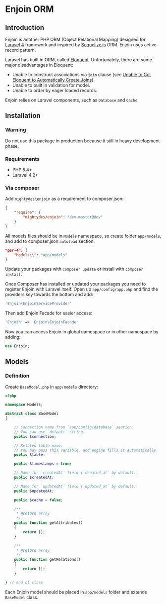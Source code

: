 Enjoin ORM
==========

## Introduction

Enjoin is another PHP ORM (Object Relational Mapping) designed for [Laravel 4](http://laravel.com/) framework
and inspired by [Sequelize.js](http://sequelizejs.com/) ORM.
Enjoin uses active-record pattern.

Laravel has built in ORM, called [Eloquent](http://laravel.com/docs/4.2/eloquent).
Unfortunately, there are some major disadvantages in Eloquent:

* Unable to construct associations via `join` clause
(see [Unable to Get Eloquent to Automatically Create Joins](http://stackoverflow.com/questions/11099570/unable-to-get-eloquent-to-automatically-create-joins)).
* Unable to built in validation for model.
* Unable to order by eager loaded records. 

Enjoin relies on Laravel components, such as `Database` and `Cache`. 

## Installation

### Warning

Do not use this package in production because it still in heavy development phase.  

### Requirements

* PHP 5.4+
* Laravel 4.2+

### Via composer

Add `mightydes\enjoin` as a requirement to composer.json:
```json
{
    "require": {
        "mightydes/enjoin": "dev-master@dev"
    }
}
```

All models files should be in `Models` namespace, so create folder `app/models`,
and add to composer.json `autoload` section:
```json
"psr-4": {
    "Models\\": "app/models"
}
```

Update your packages with `composer update` or install with `composer install`.

Once Composer has installed or updated your packages you need to register Enjoin with Laravel itself.
Open up `app/config/app.php` and find the providers key towards the bottom and add:
```php
'Enjoin\EnjoinServiceProvider'
```

Then add Enjoin Facade for easier access:
```php
'Enjoin' => 'Enjoin\EnjoinFacade'
```

Now you can access Enjoin in global namespace or in other namespace by adding:
```php
use Enjoin;
```

## Models

### Definition

Create `BaseModel.php` in `app/models` directory:

```php
<?php

namespace Models;

abstract class BaseModel
{

    // Connection name from `app/config/database` section.
    // You can use `default` string.
    public $connection;

    // Related table name.
    // You may pass this variable, and engine fills it automatically.
    public $table;

    public $timestamps = true;

    // Name for `createdAt` field (`created_at` by default).
    public $createdAt;

    // Name for `updatedAt` field (`updated_at` by default).
    public $updatedAt;

    public $cache = false;

    /**
     * @return array
     */
    public function getAttributes()
    {
        return [];
    }

    /**
     * @return array
     */
    public function getRelations()
    {
        return [];
    }

} // end of class
```

Each Enjoin model should be placed in `app/models` folder and extends `BaseModel` class.
